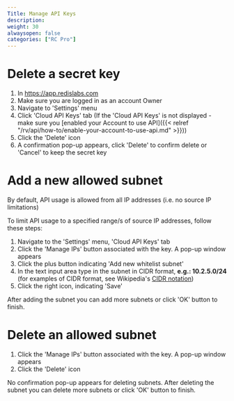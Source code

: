 ```yaml
---
Title: Manage API Keys
description: 
weight: 30
alwaysopen: false
categories: ["RC Pro"]
---
```

# Delete a secret key

1. In https://app.redislabs.com
1. Make sure you are logged in as an account Owner
1. Navigate to 'Settings' menu
1. Click 'Cloud API Keys' tab (If the 'Cloud API Keys' is not displayed - make sure you [enabled your Account to use API]({{< relref  "/rv/api/how-to/enable-your-account-to-use-api.md" >}}))
1. Click the 'Delete' icon
1. A confirmation pop-up appears, click 'Delete' to confirm delete or 'Cancel' to keep the secret key

# Add a new allowed subnet

By default, API usage is allowed from all IP addresses (i.e. no source IP limitations)

To limit API usage to a specified range/s of source IP addresses, follow these steps:

1. Navigate to the 'Settings' menu, 'Cloud API Keys' tab
1. Click the 'Manage IPs' button associated with the key. A pop-up window appears
1. Click the plus button indicating 'Add new whitelist subnet'
1. In the text input area type in the subnet in CIDR format, **e.g.: 10.2.5.0/24** (for examples of CIDR format, see Wikipedia's [CIDR notation](https://en.wikipedia.org/wiki/Classless_Inter-Domain_Routing#CIDR_notation))
1. Click the right icon, indicating 'Save'

After adding the subnet you can add more subnets or click 'OK' button to finish.

# Delete an allowed subnet

1. Click the 'Manage IPs' button associated with the key. A pop-up window appears
1. Click the 'Delete' icon

No confirmation pop-up appears for deleting subnets.
After deleting the subnet you can delete more subnets or click 'OK' button to finish.
